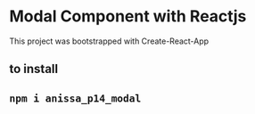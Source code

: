 # Modal Component with Reactjs

This project was bootstrapped with Create-React-App

## to install

## `npm i anissa_p14_modal`


